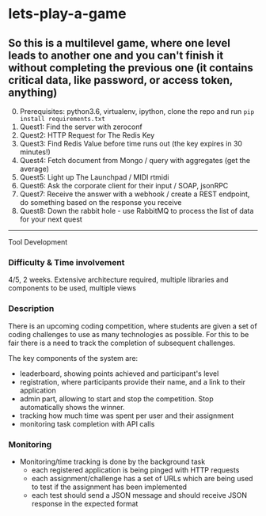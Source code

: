 # lets-play-a-game

## So this is a multilevel game, where one level leads to another one and you can't finish it without completing the previous one (it contains critical data, like password, or access token, anything)

0. Prerequisites: python3.6, virtualenv, ipython, clone the repo and run `pip install requirements.txt`
1. Quest1: Find the server with zeroconf
2. Quest2: HTTP Request for The Redis Key
3. Quest3: Find Redis Value before time runs out (the key expires in 30 minutes!)
4. Quest4: Fetch document from Mongo / query with aggregates (get the average)
5. Quest5: Light up The Launchpad / MIDI rtmidi
6. Quest6: Ask the corporate client for their input / SOAP, jsonRPC
7. Quest7: Receive the answer with a webhook / create a REST endpoint, do something based on the response you receive
8. Quest8: Down the rabbit hole - use RabbitMQ to process the list of data for your next quest



-----------------------------------------
Tool Development
### Difficulty & Time involvement
4/5, 2 weeks. Extensive architecture required, multiple libraries and components to be used, multiple views
### Description
There is an upcoming coding competition, where students are given a set of coding challenges to use as many technologies as possible. For this to be fair there is a need to track the completion of subsequent challenges.

The key components of the system are:
* leaderboard, showing points achieved and participant's level
* registration, where participants provide their name, and a link to their application
* admin part, allowing to start and stop the competition. Stop automatically shows the winner.
* tracking how much time was spent per user and their assignment
* monitoring task completion with API calls

### Monitoring
* Monitoring/time tracking is done by the background task
  * each registered application is being pinged with HTTP requests
  * each assignment/challenge has a set of URLs which are being used to test if the assignment has been implemented
  * each test should send a JSON message and should receive JSON response in the expected format
